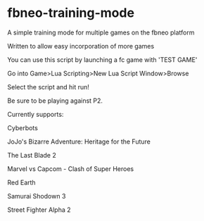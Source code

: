 # fbneo-training-mode
A simple training mode for multiple games on the fbneo platform

Written to allow easy incorporation of more games

You can use this script by launching a fc game with 'TEST GAME'

Go into Game>Lua Scripting>New Lua Script Window>Browse

Select the script and hit run!

Be sure to be playing against P2.



Currently supports:

Cyberbots

JoJo's Bizarre Adventure: Heritage for the Future

The Last Blade 2

Marvel vs Capcom - Clash of Super Heroes

Red Earth

Samurai Shodown 3

Street Fighter Alpha 2


